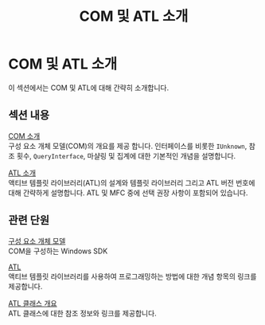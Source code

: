﻿---
title: COM 및 ATL 소개
ms.custom: index-page
ms.date: 11/04/2016
helpviewer_keywords:
- COM, and ATL
- ATL, COM
- COM objects, ATL
ms.assetid: 35d6ae9c-abbb-42f0-9344-33f3c19ac3ce
ms.openlocfilehash: c733d2f437a3cc8634b77edb8c76ad87a6bfd84e
ms.sourcegitcommit: 6052185696adca270bc9bdbec45a626dd89cdcdd
ms.translationtype: MT
ms.contentlocale: ko-KR
ms.lasthandoff: 10/31/2018
ms.locfileid: "50620742"
---
# <a name="introduction-to-com-and-atl"></a>COM 및 ATL 소개

이 섹션에서는 COM 및 ATL에 대해 간략히 소개합니다.

## <a name="in-this-section"></a>섹션 내용

[COM 소개](../atl/introduction-to-com.md)<br/>
구성 요소 개체 모델(COM)의 개요를 제공 합니다. 인터페이스를 비롯한 `IUnknown`, 참조 횟수, `QueryInterface`, 마샬링 및 집계에 대한 기본적인 개념을 설명합니다.

[ATL 소개](../atl/introduction-to-atl.md)<br/>
액티브 템플릿 라이브러리(ATL)의 설계와 템플릿 라이브러리 그리고 ATL 버전 번호에 대해 간략하게 설명합니다. ATL 및 MFC 중에 선택 권장 사항이 포함되어 있습니다.

## <a name="related-sections"></a>관련 단원

[구성 요소 개체 모델](/windows/desktop/com/the-component-object-model)<br/>
COM을 구성하는 Windows SDK

[ATL](../atl/active-template-library-atl-concepts.md)<br/>
액티브 템플릿 라이브러리를 사용하여 프로그래밍하는 방법에 대한 개념 항목의 링크를 제공합니다.

[ATL 클래스 개요](../atl/atl-class-overview.md)<br/>
ATL 클래스에 대한 참조 정보와 링크를 제공합니다.
